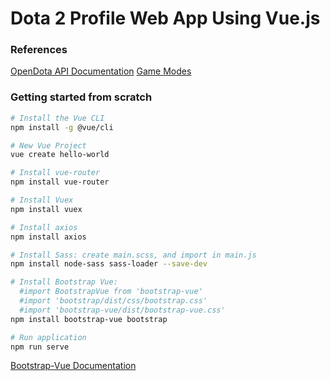 # Dota 2 Profile Web App Using Vue.js

### References
[OpenDota API Documentation](https://docs.opendota.com)
[Game Modes](https://github.com/odota/dotaconstants/blob/master/json/game_mode.json)

### Getting started from scratch
```bash
# Install the Vue CLI
npm install -g @vue/cli

# New Vue Project
vue create hello-world

# Install vue-router
npm install vue-router

# Install Vuex
npm install vuex

# Install axios
npm install axios

# Install Sass: create main.scss, and import in main.js
npm install node-sass sass-loader --save-dev

# Install Bootstrap Vue: 
  #import BootstrapVue from 'bootstrap-vue'
  #import 'bootstrap/dist/css/bootstrap.css'
  #import 'bootstrap-vue/dist/bootstrap-vue.css'
npm install bootstrap-vue bootstrap

# Run application
npm run serve

```

[Bootstrap-Vue Documentation](https://bootstrap-vue.js.org/docs)